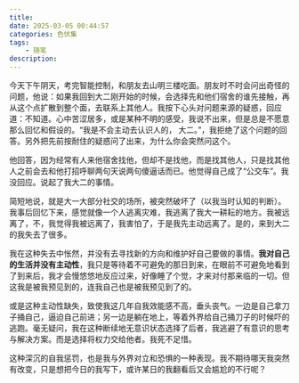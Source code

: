 ```yaml
---
title: 
date: 2025-03-05 00:44:57
categories: 色伏集
tags:
    - 随笔
description: 
---
```

今天下午阴天，考完智能控制，和朋友去山明三楼吃面。朋友时不时会问出奇怪的问题，他说：如果我回到大二刚开始的时候，会选择先和他们宿舍的谁先接触，再从这个点扩散到整个面，去联系上其他人。我按下心头对问题来源的疑惑，回应道：不知道。心中苦涩居多，或是某种不明的感受，我说不出来，但是总是不愿意那么回忆和假设的。“我是不会主动去认识人的， 大二。”，我拒绝了这个问题的回答。另外把先前按耐住的疑惑问了出来，为什么你会突然问这个。

他回答，因为经常有人来他宿舍找他，但却不是找他，而是找其他人，只是找其他人之前会去和他打招呼聊两句天说两句傻逼话而已。他觉得自己成了“公交车”。我没回应。说起了我大二的事情。

简短地说，就是大一大部分社交的场所，被突然破坏了（以我当时认知的判断）。我事后回忆下来，感觉就像一个人逃离灾难，我逃离了我大一耕耘的地方。我被远离了，不，我觉得我被远离了，我害怕了，于是我先主动远离了。是的，来到大二的我失去了很多。

我在这种失去中怅然，并没有去寻找新的方向和维护好自己要做的事情。**我对自己的生活并没有主动性**，我只是等待着不可避免的那日到来，在眼前不可避免地看到了到来后，我才会慢悠悠地反应过来，好像睡了个觉，才来对付那来临的一切。但这我是被我预见到的，连我自己也是被我预见到了的。

或是这种主动性缺失，致使我这几年自我效能感不高，垂头丧气。一边是自己拿刀子捅自己，逼迫自己前进；另一边是躺在地上，等着外界给自己捅刀子的时候吓的逃跑。毫无疑问，我在这种断续地无意识状态选择了后者，我逃避了有意识的思考与解决方案。而是选择将权力交给他者。我死不足惜。

这种深沉的自我惩罚，也是我与外界对立和恐惧的一种表现。我不期待哪天我突然有改变，只是想把今日的我写下，或许某日的我翻看后又会尴尬的不行呢？
